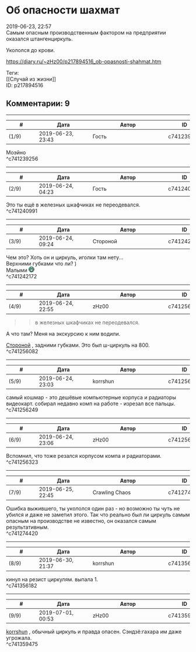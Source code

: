 Об опасности шахмат
===================

  
2019-06-23, 22:57  
 Самым опасным производственным фактором на предприятии оказался штангенциркуль.   
   
 Укололся до крови.   
  
<https://diary.ru/~zHz00/p217894516_ob-opasnosti-shahmat.htm>  
  
Теги:  
[[Случай из жизни]]  
ID: p217894516  


Комментарии: 9
--------------

  


---



|         #         |              Дата              |                     Автор                     |           ID           |
| --- | --- | --- | --- |
| (1/9) | 2019-06-23, 23:43 | Гость | c741239256 |

  
 Моэйно   
 ^c741239256

---



|         #         |              Дата              |                     Автор                     |           ID           |
| --- | --- | --- | --- |
| (2/9) | 2019-06-24, 04:23 | Гость | c741240991 |

  
 Это ты ещё в железных шкафчиках не переодевался.   
 ^c741240991

---



|         #         |              Дата              |                     Автор                     |           ID           |
| --- | --- | --- | --- |
| (3/9) | 2019-06-24, 09:24 | Стороной | c741242172 |

  
 Чем это? Хоть он и циркуль, иголки там нету...   
 Верхними губками что ли? )   
  Малыми ![:-D](pics/1133.gif)    
 ^c741242172

---



|         #         |              Дата              |                     Автор                     |           ID           |
| --- | --- | --- | --- |
| (4/9) | 2019-06-24, 22:55 | zHz00 | c741256082 |

  
 >>в железных шкафчиках не переодевался.   
   
 А что там? Меня на экскурсию к ним водили.   
   
  [Стороной](http://1047.diary.ru "И васильки, и я, и тополя")  , задними губками. Это был ш-циркуль на 800.   
 ^c741256082

---



|         #         |              Дата              |                     Автор                     |           ID           |
| --- | --- | --- | --- |
| (5/9) | 2019-06-24, 23:03 | korrshun | c741256249 |

  
 самый кошмар - это дешёвые компьютерные корпуса и радиаторы видеокарт. собирал недавно комп на работе - изрезал все пальцы.   
 ^c741256249

---



|         #         |              Дата              |                     Автор                     |           ID           |
| --- | --- | --- | --- |
| (6/9) | 2019-06-24, 23:06 | zHz00 | c741256323 |

  
 Вспомнил, что тоже резался корпусом компа и радиаторами.   
 ^c741256323

---



|         #         |              Дата              |                     Автор                     |           ID           |
| --- | --- | --- | --- |
| (7/9) | 2019-06-25, 22:45 | Crawling Chaos | c741274420 |

  
 Ошибка выжившего, ты укололся один раз - но возможно ты чуть не убился и даже не заметил этого. Так что реально был ли циркуль самым опасным на производстве не известно, он оказался самым результативным.   
 ^c741274420

---



|         #         |              Дата              |                     Автор                     |           ID           |
| --- | --- | --- | --- |
| (8/9) | 2019-06-30, 21:37 | korrshun | c741356182 |

  
 кинул на резист циркулям. выпала 1.   
 ^c741356182

---



|         #         |              Дата              |                     Автор                     |           ID           |
| --- | --- | --- | --- |
| (9/9) | 2019-07-01, 00:53 | zHz00 | c741359475 |

  
  [korrshun](http://Igel-kun.diary.ru "kimi wo shiranai monogatari")  , обычный циркуль и правда опасен. Сэндзё:гахара им даже угрожала.   
 ^c741359475